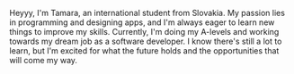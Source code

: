 Heyyy, I'm Tamara, an international student from Slovakia. My passion lies in programming and designing apps, and I'm always eager to learn new things to improve my skills. 
Currently, I'm doing my A-levels and working towards my dream job as a software developer. I know there's still a lot to learn, but I'm excited for what the future holds and the opportunities that will come my way.

<!---
TamaraSovcikova/TamaraSovcikova is a ✨ special ✨ repository because its `README.md` (this file) appears on your GitHub profile.
You can click the Preview link to take a look at your changes.
--->
